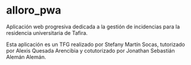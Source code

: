 # alloro_pwa

Aplicación web progresiva dedicada a la gestión de incidencias para la residencia universitaria de Tafira.

Esta aplicación es un TFG realizado por Stefany Martín Socas, tutorizado por Alexis Quesada Arencibia y cotutorizado
por Jonathan Sebastián Alemán Alemán.
